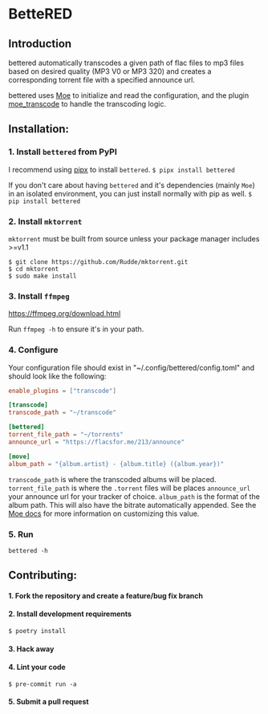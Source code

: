 # BetteRED

## Introduction
bettered automatically transcodes a given path of flac files to mp3 files based on desired quality (MP3 V0 or MP3 320) and creates a corresponding torrent file with a specified announce url.

bettered uses [Moe](https://github.com/MoeMusic/Moe) to initialize and read the configuration, and the plugin [moe_transcode](https://github.com/MoeMusic/moe_transcode) to handle the transcoding logic.

## Installation:

### 1. Install `bettered` from PyPI

I recommend using [pipx](https://pypa.github.io/pipx/) to install `bettered`.
`$ pipx install bettered`

If you don't care about having `bettered` and it's dependencies (mainly `Moe`) in an isolated environment, you can just install normally with pip as well.
`$ pip install bettered`

### 2. Install `mktorrent`
`mktorrent` must be built from source unless your package manager includes >=v1.1

~~~
$ git clone https://github.com/Rudde/mktorrent.git
$ cd mktorrent
$ sudo make install
~~~

### 3. Install `ffmpeg`
https://ffmpeg.org/download.html

Run `ffmpeg -h` to ensure it's in your path.

### 4. Configure

Your configuration file should exist in "~/.config/bettered/config.toml" and should look like the following:

``` toml
enable_plugins = ["transcode"]

[transcode]
transcode_path = "~/transcode"

[bettered]
torrent_file_path = "~/torrents"
announce_url = "https://flacsfor.me/213/announce"

[move]
album_path = "{album.artist} - {album.title} ({album.year})"
```

`transcode_path` is where the transcoded albums will be placed.
`torrent_file_path` is where the `.torrent` files will be places
`announce_url` your announce url for your tracker of choice.
`album_path` is the format of the album path. This will also have the bitrate automatically appended. See the [Moe docs](https://mrmoe.readthedocs.io/en/latest/configuration.html#path-configuration-options) for more information on customizing this value.

### 5. Run
`bettered -h`

## Contributing:

#### 1. Fork the repository and create a feature/bug fix branch

#### 2. Install development requirements
`$ poetry install`

#### 3. Hack away

#### 4. Lint your code
`$ pre-commit run -a`

#### 5. Submit a pull request
